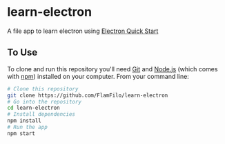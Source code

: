 # learn-electron
A file app to learn electron using [Electron Quick Start](https://electronjs.org/docs/tutorial/quick-start)

## To Use

To clone and run this repository you'll need [Git](https://git-scm.com) and [Node.js](https://nodejs.org/en/download/) (which comes with [npm](http://npmjs.com)) installed on your computer. From your command line:

```bash
# Clone this repository
git clone https://github.com/FlamFilo/learn-electron
# Go into the repository
cd learn-electron
# Install dependencies
npm install
# Run the app
npm start
```
